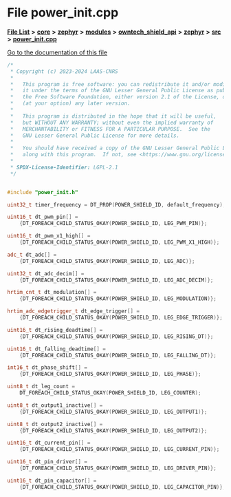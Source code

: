 

# File power\_init.cpp

[**File List**](files.md) **>** [**core**](dir_771164b9325b04f1442f7a3ffa8ecb89.md) **>** [**zephyr**](dir_09002e7ce91f09aeb040dfd1861a47f4.md) **>** [**modules**](dir_6d0fb8ab814c517e7f155fb837e32f72.md) **>** [**owntech\_shield\_api**](dir_9a89dd71eabb2209bdecc753bd3dc4ac.md) **>** [**zephyr**](dir_b3d0c58b5ddf7b1e26f8d905ca8e43b0.md) **>** [**src**](dir_cc8f80e4cf83a61a7635b2e9633862a2.md) **>** [**power\_init.cpp**](power__init_8cpp.md)

[Go to the documentation of this file](power__init_8cpp.md)


```C++
/*
 * Copyright (c) 2023-2024 LAAS-CNRS
 *
 *   This program is free software: you can redistribute it and/or modify
 *   it under the terms of the GNU Lesser General Public License as published by
 *   the Free Software Foundation, either version 2.1 of the License, or
 *   (at your option) any later version.
 *
 *   This program is distributed in the hope that it will be useful,
 *   but WITHOUT ANY WARRANTY; without even the implied warranty of
 *   MERCHANTABILITY or FITNESS FOR A PARTICULAR PURPOSE.  See the
 *   GNU Lesser General Public License for more details.
 *
 *   You should have received a copy of the GNU Lesser General Public License
 *   along with this program.  If not, see <https://www.gnu.org/licenses/>.
 *
 * SPDX-License-Identifier: LGPL-2.1
 */


#include "power_init.h"

uint32_t timer_frequency = DT_PROP(POWER_SHIELD_ID, default_frequency);

uint16_t dt_pwm_pin[] =
    {DT_FOREACH_CHILD_STATUS_OKAY(POWER_SHIELD_ID, LEG_PWM_PIN)};

uint16_t dt_pwm_x1_high[] =
    {DT_FOREACH_CHILD_STATUS_OKAY(POWER_SHIELD_ID, LEG_PWM_X1_HIGH)};

adc_t dt_adc[] =
    {DT_FOREACH_CHILD_STATUS_OKAY(POWER_SHIELD_ID, LEG_ADC)};

uint32_t dt_adc_decim[] =
    {DT_FOREACH_CHILD_STATUS_OKAY(POWER_SHIELD_ID, LEG_ADC_DECIM)};

hrtim_cnt_t dt_modulation[] =
    {DT_FOREACH_CHILD_STATUS_OKAY(POWER_SHIELD_ID, LEG_MODULATION)};

hrtim_adc_edgetrigger_t dt_edge_trigger[] =
    {DT_FOREACH_CHILD_STATUS_OKAY(POWER_SHIELD_ID, LEG_EDGE_TRIGGER)};

uint16_t dt_rising_deadtime[] =
    {DT_FOREACH_CHILD_STATUS_OKAY(POWER_SHIELD_ID, LEG_RISING_DT)};

uint16_t dt_falling_deadtime[] =
    {DT_FOREACH_CHILD_STATUS_OKAY(POWER_SHIELD_ID, LEG_FALLING_DT)};

int16_t dt_phase_shift[] =
    {DT_FOREACH_CHILD_STATUS_OKAY(POWER_SHIELD_ID, LEG_PHASE)};

uint8_t dt_leg_count =
    DT_FOREACH_CHILD_STATUS_OKAY(POWER_SHIELD_ID, LEG_COUNTER);

uint8_t dt_output1_inactive[] =
    {DT_FOREACH_CHILD_STATUS_OKAY(POWER_SHIELD_ID, LEG_OUTPUT1)};

uint8_t dt_output2_inactive[] =
    {DT_FOREACH_CHILD_STATUS_OKAY(POWER_SHIELD_ID, LEG_OUTPUT2)};

uint16_t dt_current_pin[] =
    {DT_FOREACH_CHILD_STATUS_OKAY(POWER_SHIELD_ID, LEG_CURRENT_PIN)};

uint16_t dt_pin_driver[] =
    {DT_FOREACH_CHILD_STATUS_OKAY(POWER_SHIELD_ID, LEG_DRIVER_PIN)};

uint16_t dt_pin_capacitor[] =
    {DT_FOREACH_CHILD_STATUS_OKAY(POWER_SHIELD_ID, LEG_CAPACITOR_PIN)};
```


